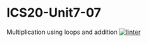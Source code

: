 # ICS20-Unit7-07
Multiplication using loops and addition
[![linter](https://github.com/Nash-Villarta/ICS20-Unit7-07/workflows/linter/badge.svg)](https://github.com/marketplace/actions/super-linter)
